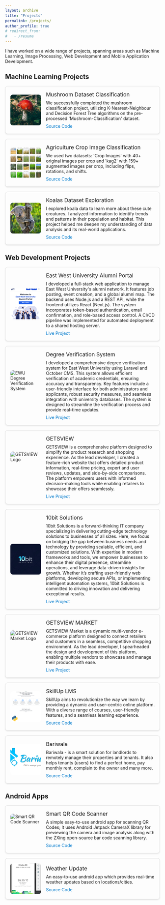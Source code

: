 ```yaml
---
layout: archive
title: "Projects"
permalink: /projects/
author_profile: true
# redirect_from:
#   - /resume
---
```

I have worked on a wide range of projects, spanning areas such as Machine Learning, Image Processing, Web Development and Mobile Application Development.

<style>
.card {
  border: 1px solid #ddd;
  border-radius: 8px;
  padding: 16px;
  margin: 16px 0;
  box-shadow: 0 2px 4px rgba(0,0,0,0.1);
  display: flex;
  align-items: center;
}
.card img {
  border-radius: 8px;
  margin-right: 16px;
  width: 100px;
  height: 100px;
  object-fit: cover;
}
.card-content {
  flex: 1;
}
.card-title {
  font-size: 1.25em;
  margin: 0;
}
.card-description {
  margin: 8px 0 0;
}

.card-links {
  margin-top: 8px;
}
.card-links a {
  margin-right: 8px;
  text-decoration: none;
  color: #007acc;
}
</style>

## Machine Learning Projects

<div class="card">
  <img src="https://github.com/fahimrayhan/fahimrayhan.github.io/blob/master/images/mashroom.jpg?raw=true" alt="Mushroom Classificaiton">
  <div class="card-content">
    <div class="card-title">Mushroom Dataset Classification</div>
    <div class="card-description">We successfully completed the mushroom classification project, utilizing K-Nearest-Neighbour and Decision Forest Tree algorithms on the pre-processed 'Mushroom-Classification' dataset.</div>
    <div class="card-links">
      <a href="https://www.kaggle.com/code/fahimrayhan/mushroom-dataset-classification" target="_blank">Source Code</a>
      <!-- <a href="https://fahimrayhan.github.io/mushroom-classification" target="_blank">Live Project</a> -->
    </div>
  </div>
</div>

<div class="card">
  <img src="https://github.com/fahimrayhan/fahimrayhan.github.io/blob/master/images/agriculture.png?raw=true" alt="Agriculture Crop Image Classification">
  <div class="card-content">
    <div class="card-title">Agriculture Crop Image Classification</div>
    <div class="card-description">We used two datasets: 'Crop Images' with 40+ original images per crop and 'kag2' with 159+ augmented images per crop, including flips, rotations, and shifts.</div>
    <div class="card-links">
      <a href="https://colab.research.google.com/drive/1_PwLyNJirHh9syoP5YJqdFvpbRpp4Kj5?usp=sharing" target="_blank">Source Code</a>
      <!-- <a href="https://fahimrayhan.github.io/mushroom-classification" target="_blank">Live Project</a> -->
    </div>
  </div>
</div>

<div class="card">
  <img src="https://github.com/fahimrayhan/fahimrayhan.github.io/blob/master/images/koalas.jpg?raw=true" alt="Agriculture Crop Image Classification">
  <div class="card-content">
    <div class="card-title">Koalas Dataset Exploration</div>
    <div class="card-description">I explored koala data to learn more about these cute creatures. I analyzed information to identify trends and patterns in their population and habitat. This project helped me deepen my understanding of data analysis and its real-world applications.</div>
    <div class="card-links">
      <a href="https://www.kaggle.com/code/fahimrayhan/koalas-dataset-exploration" target="_blank">Source Code</a>
      <!-- <a href="https://fahimrayhan.github.io/mushroom-classification" target="_blank">Live Project</a> -->
    </div>
  </div>
</div>

## Web Development Projects

<div class="card">
  <img src="https://github.com/fahimrayhan/fahimrayhan.github.io/blob/master/images/ewuAlumni.png?raw=true" alt="EWU Alumni Portal">
  <div class="card-content">
    <div class="card-title">East West University Alumni Portal</div>
    <div class="card-description">I developed a full-stack web application to manage East West University's alumni network. It features job posting, event creation, and a global alumni map. The backend uses Node.js and a REST API, while the frontend utilizes React (Next.js). The system incorporates token-based authentication, email confirmation, and role-based access control. A CI/CD pipeline was implemented for automated deployment to a shared hosting server.</div>
    <div class="card-links">
      <!-- <a href="https://www.kaggle.com/code/fahimrayhan/koalas-dataset-exploration" target="_blank">Source Code</a> -->
      <a href="https://alumniportal.ewubd.edu" target="_blank">Live Project</a>
    </div>
  </div>
</div>
<div class="card">
  <img src="https://5.imimg.com/data5/SELLER/Default/2022/2/DY/ZF/BQ/14045713/international-education-verification-service-250x250.png" alt="EWU Degree Verification System">
  <div class="card-content">
    <div class="card-title">Degree Verification System</div>
    <div class="card-description">I developed a comprehensive degree verification system for East West University using Laravel and October CMS. This system allows efficient verification of academic credentials, ensuring accuracy and transparency. Key features include a user-friendly interface for both administrators and applicants, robust security measures, and seamless integration with university databases. The system is designed to streamline the verification process and provide real-time updates.</div>
    <div class="card-links">
      <!-- <a href="https://www.kaggle.com/code/fahimrayhan/koalas-dataset-exploration" target="_blank">Source Code</a> -->
      <a href="https://www.ewubd.edu/degree-verification" target="_blank">Live Project</a>
    </div>
  </div>
</div>

<div class="card">
  <img src="https://encrypted-tbn0.gstatic.com/images?q=tbn:ANd9GcTeW7DIgTOBOzhm_LapaWLjmGDCuE4kNWhJeg&s" alt="GETSVIEW Logo">
  <div class="card-content">
    <div class="card-title">GETSVIEW</div>
    <div class="card-description">GETSVIEW is a comprehensive platform designed to simplify the product research and shopping experience. As the lead developer, I created a feature-rich website that offers detailed product information, real-time pricing, expert and user reviews, updates, and side-by-side comparisons. The platform empowers users with informed decision-making tools while enabling retailers to showcase their offers seamlessly.</div>
    <div class="card-links">
      <!-- <a href="https://www.kaggle.com/code/fahimrayhan/koalas-dataset-exploration" target="_blank">Source Code</a> -->
      <a href="https://app.getsview.com/" target="_blank">Live Project</a>
    </div>
  </div>
</div>

<div class="card">
  <img src="https://github.com/fahimrayhan/fahimrayhan.github.io/blob/master/images/10bitsolutions.png?raw=true" alt="10bit Solutions Logo">
  <div class="card-content">
    <div class="card-title">10bit Solutions</div>
    <div class="card-description">10bit Solutions is a forward-thinking IT company specializing in delivering cutting-edge technology solutions to businesses of all sizes. 
    Here, we focus on bridging the gap between business needs and technology by providing scalable, efficient, and customized solutions. With expertise in modern frameworks and tools, we empower businesses to enhance their digital presence, streamline operations, and leverage data-driven insights for growth. Whether it’s crafting user-friendly web platforms, developing secure APIs, or implementing intelligent automation systems, 10bit Solutions is committed to driving innovation and delivering exceptional results.
</div>
    <div class="card-links">
      <!-- <a href="https://www.kaggle.com/code/fahimrayhan/koalas-dataset-exploration" target="_blank">Source Code</a> -->
      <a href="https://www.getsview.com/market" target="_blank">Live Project</a>
    </div>
  </div>
</div>

<div class="card">
  <img src="https://encrypted-tbn0.gstatic.com/images?q=tbn:ANd9GcSQTXk8MfU7NO94VkjpJaK3aneezUBdlGedvg&s" alt="GETSVIEW Market Logo">
  <div class="card-content">
    <div class="card-title">GETSVIEW MARKET</div>
    <div class="card-description">GETSVIEW Market is a dynamic multi-vendor e-commerce platform designed to connect retailers and customers in a seamless, competitive shopping environment. As the lead developer, I spearheaded the design and development of this platform, enabling multiple vendors to showcase and manage their products with ease.</div>
    <div class="card-links">
      <!-- <a href="https://www.kaggle.com/code/fahimrayhan/koalas-dataset-exploration" target="_blank">Source Code</a> -->
      <a href="https://www.getsview.com/market" target="_blank">Live Project</a>
    </div>
  </div>
</div>



<div class="card">
  <img src="https://github.com/Shafayat1777/SkillUp/raw/main/screenshots/p19.png" alt="SkillUp LMS">
  <div class="card-content">
    <div class="card-title">SkillUp LMS</div>
    <div class="card-description">SkillUp aims to revolutionize the way we learn by providing a dynamic and user-centric online
        platform. With a diverse range of courses, user-friendly features, and a seamless learning experience.</div>
    <div class="card-links">
      <a href="https://github.com/Shafayat1777/SkillUp" target="_blank">Source Code</a>
      <!-- <a href="https://fahimrayhan.github.io/mushroom-classification" target="_blank">Live Project</a> -->
    </div>
  </div>
</div>
<div class="card">
  <img src="https://github.com/fahimrayhan/bariwala/raw/main/public/logo_about.png" alt="Bariwala">
  <div class="card-content">
    <div class="card-title">Bariwala</div>
    <div class="card-description">Bariwala - is a smart solution for landlords to remotely manage their properties and tenants. It also
    helps tenants (users) to find a perfect home, pay monthly rent, complain to the owner and many more.</div>
    <div class="card-links">
      <a href="https://github.com/fahimrayhan/bariwala" target="_blank">Source Code</a>
      <!-- <a href="https://fahimrayhan.github.io/mushroom-classification" target="_blank">Live Project</a> -->
    </div>
  </div>
</div>


## Android Apps

<div class="card">
  <img src="https://github.com/fahimrayhan/Smart-QR-Code-Scanner/raw/main/screenshot/ss2.png?" alt="Smart QR Code Scanner">
  <div class="card-content">
    <div class="card-title">Smart QR Code Scanner</div>
    <div class="card-description">A simple easy-to-use android app for scanning QR Codes; It uses Android Jetpack CameraX library
for previewing the camera and image analysis along with the ZXing open-source bar code scanning
library.</div>
    <div class="card-links">
      <a href="https://github.com/fahimrayhan/Smart-QR-Code-Scanner" target="_blank">Source Code</a>
      <!-- <a href="https://fahimrayhan.github.io/mushroom-classification" target="_blank">Live Project</a> -->
    </div>
  </div>
</div>

<div class="card">
  <img src="https://github.com/fahimrayhan/Weather-Update-Android-App/raw/master/Screenshoot/ss1.png?" alt="Weather Update App">
  <div class="card-content">
    <div class="card-title">Weather Update</div>
    <div class="card-description">An easy-to-use android app which provides real-time weather updates based on locations/cities.</div>
    <div class="card-links">
      <a href="ttps://github.com/fahimrayhan/Weather-Update-Android-App" target="_blank">Source Code</a>
      <!-- <a href="https://fahimrayhan.github.io/mushroom-classification" target="_blank">Live Project</a> -->
    </div>
  </div>
</div>